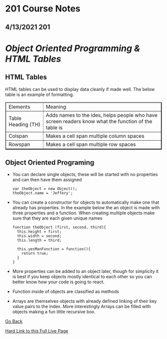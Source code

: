 # 201 Course Notes

## 4/13/2021 201

# *Object Oriented Programming & HTML Tables*

## **HTML Tables**

HTML tables can be used to display data cleanly if made well. The below table is an example of formatting.

<table border = "2">
  <thead>
    <tr>
      <td>Elements</td>
      <td>Meaning</td>
    </tr>
  </thead>
  <tr>
    <td>Table Heading (TH)</td>
    <td>Adds names to the ides, helps people who have screen readers know what the function of the table is</td>
  </tr>
    <tr>
    <td>Colspan</td>
    <td>Makes a cell span multiple column spaces</td>
  </tr>
    <tr>
    <td>Rowspan</td>
    <td>Makes a cell span multiple row spaces</td>
  </tr>
</table>

## **Object Oriented Programing**

- You can declare single objects, these will be started with no properties and can then have them assigned

  ~~~ 
  var theObject = new Object(); 
  theObject.name = 'Jeffery';
  ~~~

- You can create a constructor for objects to automatically make one that already has properties. In the example below the an object is made with three properties and a function. When creating multiple objects make sure that they are each given unique names

  ~~~ 
  function theObject (first, second, third){
    this.height = first;
    this.width = second;
    this.length = third;

    this.yesManFunction = function(){
      return true;
    }
  }
  ~~~

- More properties can be added to an object later, though for simplicity it is best if you keep objects mostly identical to each other so you can better know how your code is going to react.
- Function inside of objects are classified as methods
- Arrays are themselves objects with already defined linking of their key value pairs to the index. More interestingly Arrays can be filled with objects making a fun little recursive box.



[Go Back](README.md)

[Hard Link to this Full Live Page](https://charles-bofferding.github.io/reading-notes/class-07.html)